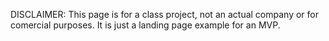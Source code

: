 DISCLAIMER: This page is for a class project, not an actual company or for comercial purposes. It is just a landing page example for an MVP.